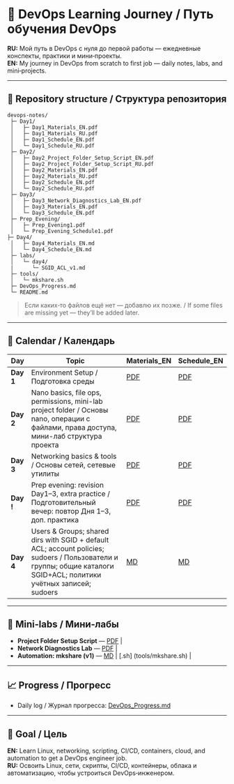 # 📌 DevOps Learning Journey / Путь обучения DevOps

**RU:** Мой путь в DevOps с нуля до первой работы — ежедневные конспекты, практики и мини‑проекты.  
**EN:** My journey in DevOps from scratch to first job — daily notes, labs, and mini‑projects.

---

## 📂 Repository structure / Структура репозитория
```
devops-notes/
 ├─ Day1/
 │   ├─ Day1_Materials_EN.pdf
 │   ├─ Day1_Materials_RU.pdf
 │   ├─ Day1_Schedule_EN.pdf
 │   └─ Day1_Schedule_RU.pdf
 ├─ Day2/
 │   ├─ Day2_Project_Folder_Setup_Script_EN.pdf
 │   ├─ Day2_Project_Folder_Setup_Script_RU.pdf
 │   ├─ Day2_Materials_EN.pdf
 │   ├─ Day2_Materials_RU.pdf
 │   ├─ Day2_Schedule_EN.pdf
 │   └─ Day2_Schedule_RU.pdf
 ├─ Day3/
 │   ├─ Day3_Network_Diagnostics_Lab_EN.pdf
 │   ├─ Day3_Materials_EN.pdf
 │   └─ Day3_Schedule_EN.pdf
 ├─ Prep_Evening/
 │   ├─ Prep_Evening1.pdf
 │   └─ Prep_Evening_Schedule1.pdf
├─ Day4/
 │   ├─ Day4_Materials_EN.md
 │   └─ Day4_Schedule_EN.md
 ├─ labs/
 │   └─ day4/
 |      └─ SGID_ACL_v1.md
 ├─ tools/
 │   └─ mkshare.sh
 ├─ DevOps_Progress.md
 └─ README.md
```

> Если каких‑то файлов ещё нет — добавлю их позже. / If some files are missing yet — they’ll be added later.

---

## 📅 Calendar / Календарь
| Day | Topic | Materials_EN | Schedule_EN |
|-----|-------|-----------|----------|
| **Day 1** | Environment Setup / Подготовка среды | [PDF](Day1/Day1_Materials_EN.pdf) | [PDF](Day1/Day1_Schedule_EN.pdf) |
| **Day 2** | Nano basics, file ops, permissions, mini-lab project folder / Основы nano, операции с файлами, права доступа, мини-лаб структура проекта | [PDF](Day2/Day2_Materials_EN.pdf) | [PDF](Day2/Day2_Schedule_EN.pdf) |
| **Day 3** | Networking basics & tools / Основы сетей, сетевые утилиты | [PDF](Day3/Day3_Materials_EN.pdf) |[PDF](Day3/Day3_Schedule_EN.pdf) |
| **Day !** | Prep evening: revision Day1–3, extra practice / Подготовительный вечер: повтор Дня 1–3, доп. практика | [PDF](Prep_Evening/Prep_Evening1.pdf) | [PDF](Prep_Evening/Prep_Evening_Schedule1.pdf) |
| **Day 4** | Users & Groups; shared dirs with SGID + default ACL; account policies; sudoers / Пользователи и группы; общие каталоги SGID+ACL; политики учётных записей; sudoers | [MD](Day4/Day4_Materials_EN.md) | [MD](Day4/Day4_Schedule_EN.md) |
---

## 🧪 Mini‑labs / Мини‑лабы
- **Project Folder Setup Script** — [PDF](Day2/Day2_Project_Folder_Setup_Script_EN.pdf) |
- **Network Diagnostics Lab** — [PDF](Day3/Day3_Network_Diagnostics_Lab_EN.pdf) |
- **Automation: mkshare (v1)** — [MD](labs/day4/SGID_ACL_v1.md) | [.sh] (tools/mkshare.sh) |

---

## 📈 Progress / Прогресс
- Daily log / Журнал прогресса: [DevOps_Progress.md](DevOps_Progress.md)

---

## 🎯 Goal / Цель
**EN:** Learn Linux, networking, scripting, CI/CD, containers, cloud, and automation to get a DevOps engineer job.  
**RU:** Освоить Linux, сети, скрипты, CI/CD, контейнеры, облака и автоматизацию, чтобы устроиться DevOps‑инженером.
